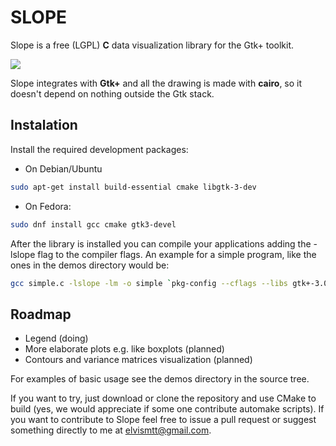 # SLOPE

Slope is a free (LGPL) **C** data visualization library for the Gtk+ toolkit.

![](https://github.com/elvismt/slope/blob/master/demos/screenshot.png)

Slope integrates with **Gtk+** and all the drawing is made with **cairo**, so it doesn't
depend on nothing outside the Gtk stack.

## Instalation

Install the required development packages:
- On Debian/Ubuntu
```bash
sudo apt-get install build-essential cmake libgtk-3-dev
```
- On Fedora:
```bash
sudo dnf install gcc cmake gtk3-devel
```

After the library is installed you can compile your applications adding the -lslope
flag to the compiler flags. An example for a simple program, like the ones in the
demos directory would be:

```bash
gcc simple.c -lslope -lm -o simple `pkg-config --cflags --libs gtk+-3.0`
```

## Roadmap

 - Legend (doing)
 - More elaborate plots e.g. like boxplots (planned)
 - Contours and variance matrices visualization (planned)

For examples of basic usage see the demos directory in the source tree.

If you want to try, just download or clone the repository and use CMake to build (yes, we
would appreciate if some one contribute automake scripts). If you want to contribute to Slope
feel free to issue a pull request or suggest something directly to me at elvismtt@gmail.com.
